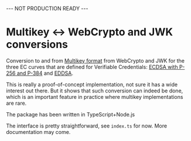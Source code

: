 
--- NOT PRODUCTION READY ---

# Multikey <-> WebCrypto and JWK conversions


Conversion to and from [Multikey format](https://www.w3.org/TR/controller-document/#multikey) from WebCrypto and JWK for the three EC curves that are defined for Verifiable Credentials:
[ECDSA with P-256 and P-384](https://www.w3.org/TR/vc-di-ecdsa/#multikey) and [EDDSA](https://www.w3.org/TR/vc-di-eddsa/#multikey). 

This is really a proof-of-concept implementation, not sure it has a wide interest out there. But it shows that such conversion can indeed be done, which is an important feature in practice where multikey implementations are rare.

The package has been written in TypeScript+Node.js

The interface is pretty straightforward, see `index.ts` for now. More documentation may come.


